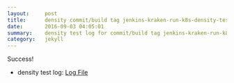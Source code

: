 ```yaml
---
layout:     post
title:      density commit/build tag jenkins-kraken-run-k8s-density-tests-132-30
date:       2016-09-03 04:05:01
summary:    density test log for commit/build tag jenkins-kraken-run-k8s-density-tests-132-30.
category:   jekyll
---
```


Success!

- density test log: [Log File](http://s3-us-west-2.amazonaws.com/kraken-e2e-logs/density/jenkins-kraken-run-k8s-density-tests-132-30/build-log.txt)
